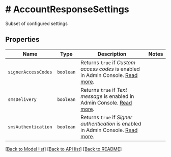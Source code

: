 # # AccountResponseSettings

Subset of configured settings

## Properties

Name | Type | Description | Notes
------------ | ------------- | ------------- | -------------
| `signerAccessCodes` | ```boolean``` |  Returns `true` if _Custom access codes_ is enabled in Admin Console. [Read more](https://developers.hellosign.com/docs/sms-tools/walkthrough).  |  |
| `smsDelivery` | ```boolean``` |  Returns `true` if _Text message_ is enabled in Admin Console. [Read more](https://developers.hellosign.com/docs/sms-tools/walkthrough).  |  |
| `smsAuthentication` | ```boolean``` |  Returns `true` if _Signer authentication_ is enabled in Admin Console. [Read more](https://developers.hellosign.com/docs/sms-tools/walkthrough).  |  |

[[Back to Model list]](../../README.md#models) [[Back to API list]](../../README.md#endpoints) [[Back to README]](../../README.md)
